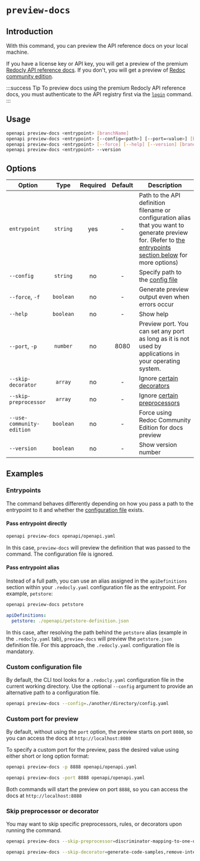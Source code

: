 # `preview-docs`

## Introduction

With this command, you can preview the API reference docs on your local machine.

If you have a license key or API key, you will get a preview of the premium [Redocly API reference docs](https://redoc.ly/reference-docs). If you don't, you will get a preview of [Redoc community edition](https://redoc.ly/redoc).

:::success Tip
To preview docs using the premium Redocly API reference docs, you must authenticate to the API registry first via the [`login`](./login.md) command.
:::

## Usage

```bash
openapi preview-docs <entrypoint> [branchName]
openapi preview-docs <entrypoint> [--config=<path>] [--port=<value>] [branchName]
openapi preview-docs <entrypoint> [--force] [--help] [--version] [branchName]
openapi preview-docs <entrypoint> --version
```

## Options

Option                    | Type      | Required     | Default     | Description
--------------------------|:---------:|:------------:|:-----------:|------------
`entrypoint`              | `string`  | yes          | -           | Path to the API definition filename or configuration alias that you want to generate preview for. (Refer to [the entrypoints section below](#entrypoints) for more options)
`--config`                | `string`  | no           | -           | Specify path to the [config file](#custom-configuration-file)
`--force`, `-f`           | `boolean` | no           | -           | Generate preview output even when errors occur
`--help`                  | `boolean` | no           | -           | Show help
`--port`, `-p`            | `number`  | no           | 8080        | Preview port. You can set any port as long as it is not used by applications in your operating system.
`--skip-decorator`        | `array`   | no           | -           | Ignore [certain decorators](#skip-preprocessor-or-decorator)
`--skip-preprocessor`     | `array`   | no           | -           | Ignore [certain preprocessors](#skip-preprocessor-or-decorator)
`--use-community-edition` | `boolean` | no           | -           | Force using Redoc Community Edition for docs preview
`--version`               | `boolean` | no           | -           | Show version number

## Examples

### Entrypoints

The command behaves differently depending on how you pass a path to the entrypoint to it and whether the [configuration file](#custom-configuration-file) exists.

#### Pass entrypoint directly

```bash
openapi preview-docs openapi/openapi.yaml
```

In this case, `preview-docs` will preview the definition that was passed to the command. The configuration file is ignored.

#### Pass entrypoint alias

Instead of a full path, you can use an alias assigned in the `apiDefinitions` section within your `.redocly.yaml` configuration file as the entrypoint. For example, `petstore`:

```bash command
openapi preview-docs petstore
```

```yaml .redocly.yaml
apiDefinitions:
  petstore: ./openapi/petstore-definition.json
```

In this case, after resolving the path behind the `petstore` alias (example in the `.redocly.yaml` tab), `preview-docs` will preview the `petstore.json` definition file. For this approach, the `.redocly.yaml` configuration file is mandatory.

### Custom configuration file

By default, the CLI tool looks for a `.redocly.yaml` configuration file in the current working directory. Use the optional `--config` argument to provide an alternative path to a configuration file.

```bash
openapi preview-docs --config=./another/directory/config.yaml
```

### Custom port for preview

By default, without using the `port` option, the preview starts on port `8080`, so you can access the docs at `http://localhost:8080`

To specify a custom port for the preview, pass the desired value using either short or long option format:

```bash short format
openapi preview-docs -p 8888 openapi/openapi.yaml
```

```bash long format
openapi preview-docs -port 8888 openapi/openapi.yaml
```

Both commands will start the preview on port `8888`, so you can access the docs at `http://localhost:8888`


### Skip preprocessor or decorator

You may want to skip specific preprocessors, rules, or decorators upon running the command.

```bash Skip preprocessors
openapi preview-docs --skip-preprocessor=discriminator-mapping-to-one-of,another-example
```

```bash Skip decorators
openapi preview-docs --skip-decorator=generate-code-samples,remove-internal-operations
```